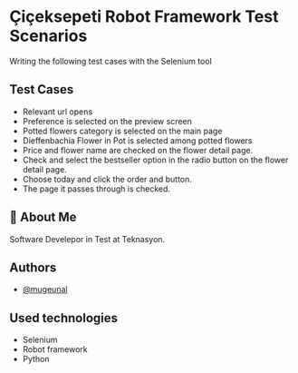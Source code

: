 
# Çiçeksepeti Robot Framework Test Scenarios

Writing the following test cases with the Selenium tool


## Test Cases
* Relevant url opens
* Preference is selected on the preview screen
* Potted flowers category is selected on the main page
* Dieffenbachia Flower in Pot is selected among potted flowers
* Price and flower name are checked on the flower detail page.
* Check and select the bestseller option in the radio button on the flower detail page.
* Choose today and click the order and button.
* The page it passes through is checked.


## 🚀 About Me

Software Develepor in Test at Teknasyon.


## Authors

- [@mugeunal](https://github.com/mugeunal)


## Used technologies

- Selenium
- Robot framework
- Python
